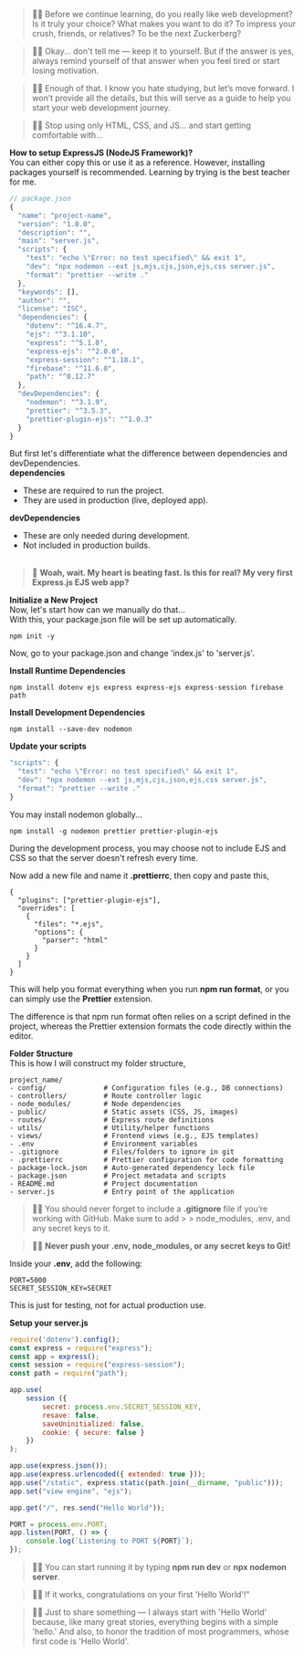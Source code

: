 > 👨‍💻 Before we continue learning, do you really like web development? Is it truly your choice? What makes you want to do it? To impress your crush, friends, or relatives? To be the next Zuckerberg?<br>

> 👨‍💻 Okay... don't tell me — keep it to yourself. But if the answer is yes, always remind yourself of that answer when you feel tired or start losing motivation.

> 👨‍💻 Enough of that. I know you hate studying, but let’s move forward. I won’t provide all the details, but this will serve as a guide to help you start your web development journey.

> 👨‍💻 Stop using only HTML, CSS, and JS... and start getting comfortable with...

**How to setup ExpressJS (NodeJS Framework)?**<br>
You can either copy this or use it as a reference. However, installing packages yourself is recommended. Learning by trying is the best teacher for me.<br>

```js
// package.json
{
  "name": "project-name",
  "version": "1.0.0",
  "description": "",
  "main": "server.js",
  "scripts": {
    "test": "echo \"Error: no test specified\" && exit 1",
    "dev": "npx nodemon --ext js,mjs,cjs,json,ejs,css server.js",
    "format": "prettier --write ."
  },
  "keywords": [],
  "author": "",
  "license": "ISC",
  "dependencies": {
    "dotenv": "^16.4.7",
    "ejs": "^3.1.10",
    "express": "^5.1.0",
    "express-ejs": "^2.0.0",
    "express-session": "^1.18.1",
    "firebase": "^11.6.0",
    "path": "^0.12.7"
  },
  "devDependencies": {
    "nodemon": "^3.1.9",
    "prettier": "^3.5.3",
    "prettier-plugin-ejs": "^1.0.3"
  }
}
```

But first let's differentiate what the difference between dependencies and devDependencies.<br>
**dependencies**
- These are required to run the project.
- They are used in production (live, deployed app).

**devDependencies**
- These are only needed during development.
- Not included in production builds.<br><br>

> 👩 **Woah, wait. My heart is beating fast. Is this for real? My very first Express.js EJS web app?**

**Initialize a New Project**<br>
Now, let's start how can we manually do that...<br>
With this, your package.json file will be set up automatically.
```
npm init -y
```
Now, go to your package.json and change 'index.js' to 'server.js'.

**Install Runtime Dependencies**<br>
```
npm install dotenv ejs express express-ejs express-session firebase path
```

**Install Development Dependencies**<br>
```
npm install --save-dev nodemon
```

**Update your scripts**
```js
"scripts": {
  "test": "echo \"Error: no test specified\" && exit 1",
  "dev": "npx nodemon --ext js,mjs,cjs,json,ejs,css server.js",
  "format": "prettier --write ."
}
```
You may install nodemon globally...
```
npm install -g nodemon prettier prettier-plugin-ejs
```
During the development process, you may choose not to include EJS and CSS so that the server doesn't refresh every time.

Now add a new file and name it **.prettierrc**, then copy and paste this,
```
{
  "plugins": ["prettier-plugin-ejs"],
  "overrides": [
    {
      "files": "*.ejs",
      "options": {
        "parser": "html"
      }
    }
  ]
}
```
This will help you format everything when you run **npm run format**, or you can simply use the **Prettier** extension.

The difference is that npm run format often relies on a script defined in the project, whereas the Prettier extension formats the code directly within the editor.

**Folder Structure**<br>
This is how I will construct my folder structure,
```
project_name/
- config/              # Configuration files (e.g., DB connections)
- controllers/         # Route controller logic
- node_modules/        # Node dependencies
- public/              # Static assets (CSS, JS, images)
- routes/              # Express route definitions
- utils/               # Utility/helper functions
- views/               # Frontend views (e.g., EJS templates)
- .env                 # Environment variables
- .gitignore           # Files/folders to ignore in git
- .prettierrc          # Prettier configuration for code formatting
- package-lock.json    # Auto-generated dependency lock file
- package.json         # Project metadata and scripts
- README.md            # Project documentation
- server.js            # Entry point of the application
```

> 👨‍💻 You should never forget to include a **.gitignore** file if you’re working with GitHub. Make sure to add > > node_modules, .env, and any secret keys to it.

> 👨‍💻 **Never push your .env, node_modules, or any secret keys to Git!**

Inside your **.env**, add the following:
```
PORT=5000
SECRET_SESSION_KEY=SECRET
```
This is just for testing, not for actual production use.

**Setup your server.js**
```js
require('dotenv').config();
const express = require("express");
const app = express();
const session = require("express-session");
const path = require("path");

app.use(
    session ({
        secret: process.env.SECRET_SESSION_KEY,
        resave: false,
        saveUninitialized: false,
        cookie: { secure: false }
    })
);

app.use(express.json());
app.use(express.urlencoded({ extended: true }));
app.use("/static", express.static(path.join(__dirname, "public")));
app.set("view engine", "ejs");

app.get("/", res.send("Hello World"));

PORT = process.env.PORT;
app.listen(PORT, () => {
    console.log(`Listening to PORT ${PORT}`);
});
```

> 👨‍💻 You can start running it by typing **npm run dev** or **npx nodemon server**.

> 👨‍💻 If it works, congratulations on your first 'Hello World'!"

> 👨‍💻 Just to share something — I always start with 'Hello World' because, like many great stories, everything begins with a simple 'hello.' And also, to honor the tradition of most programmers, whose first code is 'Hello World'.
